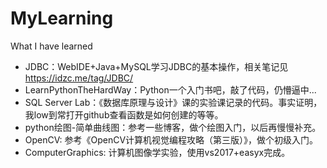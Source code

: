 # MyLearning
What I have learned

* JDBC：WebIDE+Java+MySQL学习JDBC的基本操作，相关笔记见<https://idzc.me/tag/JDBC/>
* LearnPythonTheHardWay：Python一个入门书吧，敲了代码，仍懵逼中...
* SQL Server Lab：《数据库原理与设计》课的实验课记录的代码。事实证明，我low到常打开github查看函数是如何创建的等等。
* python绘图-简单曲线图：参考一些博客，做个绘图入门，以后再慢慢补充。
* OpenCV: 参考《OpenCV计算机视觉编程攻略（第三版）》，做个初级入门。
* ComputerGraphics: 计算机图像学实验，使用vs2017+easyx完成。
